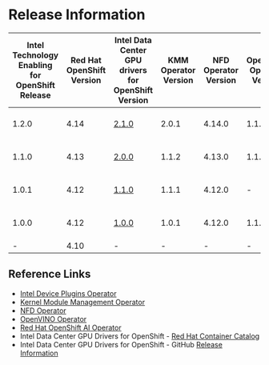 # Release Information
| Intel Technology Enabling for OpenShift Release | Red Hat OpenShift Version | Intel Data Center GPU drivers for OpenShift Version | KMM Operator Version | NFD Operator Version | OpenVINO Operator Version | RedHat OpenShift AI Operator Version | Intel Device Plugins Operator Version | Intel SGX | Intel QAT | Intel Data Center GPU Flex Series | Intel Data Center GPU Max Series | Notes |
|---|---|---|---|---|---|---|---|---|---|---|---|---|
| 1.2.0 | 4.14 | [2.1.0](https://github.com/intel/intel-data-center-gpu-driver-for-openshift/releases/tag/v2.1.0) | 2.0.1 | 4.14.0 | 1.1.0 | 2.6.0 | 0.28.0 | yes | yes | Yes | No | 4.14.11 and above |
| 1.1.0 | 4.13 | [2.0.0](https://github.com/intel/intel-data-center-gpu-driver-for-openshift/releases/tag/v2.0.0) | 1.1.2 | 4.13.0 | 1.1.0 | 2.4.0 | 0.28.0 | yes | Yes | Yes | No | 4.13.10 and above |
| 1.0.1 | 4.12 | [1.1.0](https://github.com/intel/intel-data-center-gpu-driver-for-openshift/releases/tag/v1.1.0) | 1.1.1 | 4.12.0 | - | - | 0.26.2 | yes | yes | Yes | No | 4.12.26 and above |
| 1.0.0 | 4.12 | [1.0.0](https://github.com/intel/intel-data-center-gpu-driver-for-openshift/releases/tag/v1.0.0) | 1.0.1 | 4.12.0 | 1.1.0 | 1.28.1 | 0.26.1 | Yes | No | Yes | No | 4.12.6 and above |
| - | 4.10 | - | - | - | - | - | 0.24.0 | Yes | No | No | No | - |

## Reference Links
- [Intel Device Plugins Operator](https://catalog.redhat.com/software/container-stacks/detail/61e9f2d7b9cdd99018fc5736)
- [Kernel Module Management Operator](https://catalog.redhat.com/software/container-stacks/detail/6524b0876df0b7666fb33cfa)
- [NFD Operator]()
- [OpenVINO Operator](https://catalog.redhat.com/software/container-stacks/detail/60649a56209af65d24b7ca9e)
- [Red Hat OpenShift AI Operator](https://catalog.redhat.com/software/container-stacks/detail/63b85b573112fe5a95ee9a3a)
- Intel Data Center GPU Drivers for OpenShift - [Red Hat Container Catalog](https://catalog.redhat.com/software/containers/intel/intel-data-center-gpu-driver-container/6495ee55c8b2461e35fb8264)
- Intel Data Center GPU Drivers for OpenShift - GitHub [Release Information](https://github.com/intel/intel-data-center-gpu-driver-for-openshift/blob/main/release/README.md#release-information)